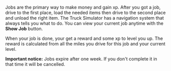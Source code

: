 Jobs are the primary way to make money and gain xp. After you got a job, drive to the first place, load the needed items then  drive to the second place and unload the right item.
The Truck Simulator has a navigation system that always tells you what to do.
You can view your current job anytime with the **Show Job** button.

When your job is done, your get a reward and some xp to level you up. The reward is calculated from all the miles you drive for this job and your current level.

**Important notice:**
Jobs expire after one week. If you don't complete it in that time it will be cancelled.
